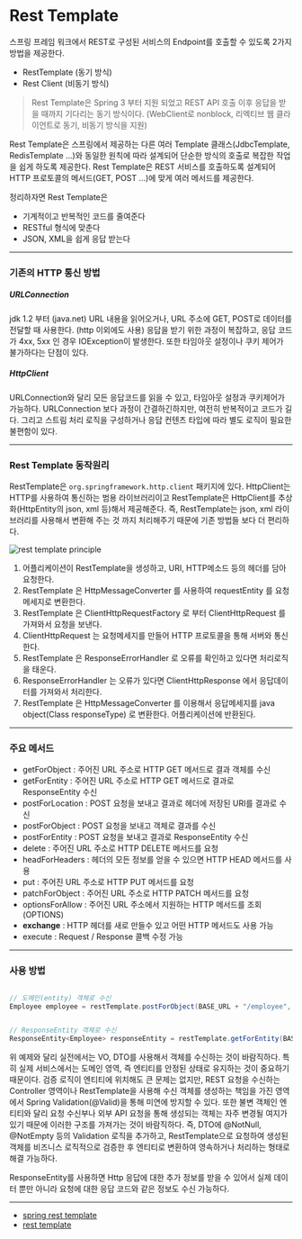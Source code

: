# Rest Template


스프링 프레임 워크에서 REST로 구성된 서비스의 Endpoint를 호출할 수 있도록 2가지 방법을 제공한다.

- RestTemplate (동기 방식)
- Rest Client (비동기 방식)

> Rest Template은 Spring 3 부터 지원 되었고 REST API 호출 이후 응답을 받을 때까지 기다리는 동기 방식이다. (WebClient로 nonblock, 리엑티브 웹 클라이언트로 동기, 비동기 방식을 지원)

Rest Template은 스프링에서 제공하는 다른 여러 Template 클래스(JdbcTemplate, RedisTemplate ...)와 동일한 원칙에 따라 설계되어 단순한 방식의 호출로 복잡한 작업을 쉽게 하도록 제공한다. 
Rest Template은 REST 서비스를 호출하도록 설계되어 HTTP 프로토콜의 메서드(GET, POST ...)에 맞게 여러 메서드를 제공한다.
 
 
정리하자면 Rest Template은

- 기계적이고 반복적인 코드를 줄여준다
- RESTful 형식에 맞춘다
- JSON, XML을 쉽게 응답 받는다


---
### 기존의 HTTP 통신 방법

##### URLConnection

jdk 1.2 부터 (java.net) URL 내용을 읽어오거나, URL 주소에 GET, POST로 데이터를 전달할 때 사용한다. (http 이외에도 사용)
응답을 받기 위한 과정이 복잡하고, 응답 코드가 4xx, 5xx 인 경우 IOException이 발생한다. 또한 타임아웃 설정이나 쿠키 제어가 불가하다는 단점이 있다.


##### HttpClient

URLConnection와 달리 모든 응답코드를 읽을 수 있고, 타임아웃 설정과 쿠키제어가 가능하다. URLConnection 보다 과정이 간결하긴하지만, 여전히 반복적이고 코드가 길다. 
그리고 스트림 처리 로직을 구성하거나 응답 컨텐츠 타입에 따라 별도 로직이 필요한 불편함이 있다.
 
 
---
### Rest Template 동작원리

RestTemplate은 `org.springframework.http.client` 패키지에 있다. 
HttpClient는 HTTP를 사용하여 통신하는 범용 라이브러리이고 RestTemplate은 HttpClient를 추상화(HttpEntity의 json, xml 등)해서 제공해준다. 
즉, RestTemplate는 json, xml 라이브러리를 사용해서 변환해 주는 것 까지 처리해주기 때문에 기존 방법들 보다 더 편리하다.

![rest template principle](https://img1.daumcdn.net/thumb/R1280x0/?scode=mtistory2&fname=http%3A%2F%2Fcfile26.uf.tistory.com%2Fimage%2F99300D335A9400A52C16C1)


1. 어플리케이션이 RestTemplate을 생성하고, URI, HTTP메소드 등의 헤더를 담아 요청한다.
2. RestTemplate 은 HttpMessageConverter 를 사용하여 requestEntity 를 요청메세지로 변환한다.
3. RestTemplate 은 ClientHttpRequestFactory 로 부터 ClientHttpRequest 를 가져와서 요청을 보낸다.
4. ClientHttpRequest 는 요청메세지를 만들어 HTTP 프로토콜을 통해 서버와 통신한다.
5. RestTemplate 은 ResponseErrorHandler 로 오류를 확인하고 있다면 처리로직을 태운다.
6. ResponseErrorHandler 는 오류가 있다면 ClientHttpResponse 에서 응답데이터를 가져와서 처리한다.
7. RestTemplate 은 HttpMessageConverter 를 이용해서 응답메세지를 java object(Class responseType) 로 변환한다.
어플리케이션에 반환된다.


---
### 주요 메서드

- getForObject : 주어진 URL 주소로 HTTP GET 메서드로 결과 객체를 수신
- getForEntity : 주어진 URL 주소로 HTTP GET 메서드로 결과로 ResponseEntity 수신
- postForLocation : POST 요청을 보내고 결과로 헤더에 저장된 URI를 결과로 수신
- postForObject : POST 요청을 보내고 객체로 결과를 수신
- postForEntity : POST 요청을 보내고 결과로 ResponseEntity 수신
- delete : 주어진 URL 주소로 HTTP DELETE 메서드를 요청
- headForHeaders : 헤더의 모든 정보를 얻을 수 있으면 HTTP HEAD 메서드를 사용
- put : 주어진 URL 주소로 HTTP PUT 메서드를 요청
- patchForObject : 주어진 URL 주소로 HTTP PATCH 메서드를 요청
- optionsForAllow : 주어진 URL 주소에서 지원하는 HTTP 메서드를 조회 (OPTIONS)
- **exchange** : HTTP 헤더를 새로 만들수 있고 어떤 HTTP 메서드도 사용 가능
- execute : Request / Response 콜백 수정 가능
 
 
---
### 사용 방법

```java

// 도메인(entity) 객체로 수신
Employee employee = restTemplate.postForObject(BASE_URL + "/employee", request, Employee.class);


// ResponseEntity 객체로 수신
ResponseEntity<Employee> responseEntity = restTemplate.getForEntity(BASE_URL + "/{name}/{country}", Employee.class, params);

```

위 예제와 달리 실전에서는 VO, DTO를 사용해서 객체를 수신하는 것이 바람직하다. 특히 실제 서비스에서는 도메인 영역, 즉 엔티티를 안정된 상태로 유지하는 것이 중요하기 때문이다. 
검증 로직이 엔티티에 위치해도 큰 문제는 없지만, REST 요청을 수신하는 Controller 영역이나 RestTemplate을 사용해 수신 객체를 생성하는 책임을 가진 영역에서 
Spring Validation(@Valid)을 통해 미연에 방지할 수 있다. 또한 불변 객체인 엔티티와 달리 요청 수신부나 외부 API 요청을 통해 생성되는 객체는 자주 변경될 여지가 있기 때문에 이러한 구조를 가져가는 것이 바람직하다.
즉, DTO에 @NotNull, @NotEmpty 등의 Validation 로직을 추가하고, RestTemplate으로 요청하여 생성된 객체를 비즈니스 로직적으로 검증한 후 엔티티로 변환하여 영속하거나 처리하는 형태로 해결 가능하다.
 
 
ResponseEntity를 사용하면 Http 응답에 대한 추가 정보를 받을 수 있어서 실제 데이터 뿐만 아니라 요청에 대한 응답 코드와 같은 정보도 수신 가능하다.
 
 
 
  
---
- [spring rest template](https://advenoh.tistory.com/46)
- [rest template](https://sjh836.tistory.com/141)

